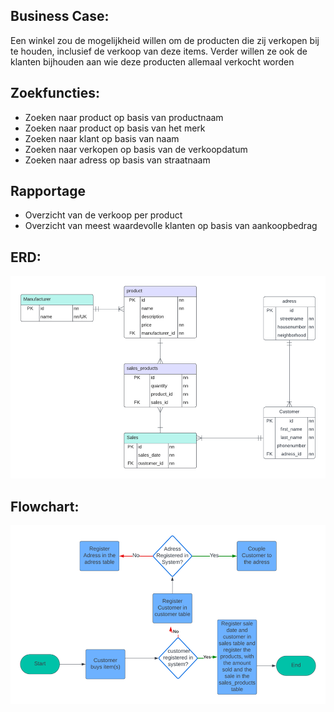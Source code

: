 ## Business Case:

Een winkel zou de mogelijkheid willen om de producten die zij verkopen bij te houden,
inclusief de verkoop van deze items. Verder willen ze ook de klanten bijhouden aan wie
deze producten allemaal verkocht worden





## Zoekfuncties:
-	Zoeken naar product op basis van productnaam
-	Zoeken naar product op basis van het merk
-	Zoeken naar klant op basis van naam
-	Zoeken naar verkopen op basis van de verkoopdatum
-	Zoeken naar adress op basis van straatnaam



## Rapportage
-	Overzicht van de verkoop per product
-	Overzicht van meest waardevolle klanten op basis van aankoopbedrag



## ERD:
![img.png](erd.png)


## Flowchart:
![img_1.png](flowchart.png)

